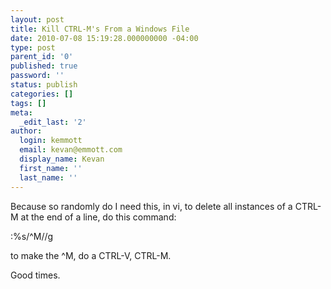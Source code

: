 ```yaml
---
layout: post
title: Kill CTRL-M's From a Windows File
date: 2010-07-08 15:19:28.000000000 -04:00
type: post
parent_id: '0'
published: true
password: ''
status: publish
categories: []
tags: []
meta:
  _edit_last: '2'
author:
  login: kemmott
  email: kevan@emmott.com
  display_name: Kevan
  first_name: ''
  last_name: ''
---
```

<p>Because so randomly do I need this, in vi, to delete all instances of a CTRL-M at the end of a line, do this command:</p>
<p>:%s/^M//g</p>
<p>to make the ^M, do a CTRL-V, CTRL-M.</p>
<p>Good times.</p>
